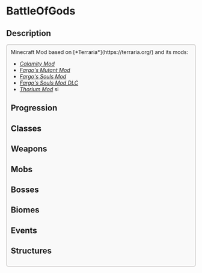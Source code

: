 # BattleOfGods

## Description
<div style="border: 2px solid #cfcdcc; background-color: #f9f9f9; padding: 10px; border-radius: 5px;">
Minecraft Mod based on [*Terraria*](https://terraria.org/) and its mods:

 - [*Calamity Mod*](https://steamcommunity.com/sharedfiles/filedetails/?id=2824688072&searchtext=calamity)
 - [*Fargo's Mutant Mod*](https://steamcommunity.com/sharedfiles/filedetails/?id=2570931073)
 - [*Fargo's Souls Mod*](https://steamcommunity.com/sharedfiles/filedetails/?id=2815540735&searchtext=Fargo)
 - [*Fargo's Souls Mod DLC*](https://steamcommunity.com/sharedfiles/filedetails/?id=3044249615)
 - [*Thorium Mod*](https://steamcommunity.com/sharedfiles/filedetails/?id=2909886416&searchtext=thorium)
si
## Progression
## Classes
## Weapons
## Mobs
## Bosses
## Biomes
## Events
## Structures
<!--stackedit_data:
eyJoaXN0b3J5IjpbMTM4Nzg0NDQ0MCwxMDUwODE1Njk3LC0xOD
k2NDMzNDE5LDE2MDYwODIzMzQsLTE4MTY0MjY0NTVdfQ==
-->